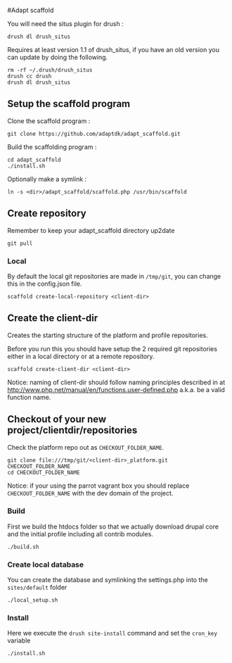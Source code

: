 #Adapt scaffold

You will need the situs plugin for drush :

    drush dl drush_situs
 
Requires at least version 1.1 of drush_situs, if you have an old version you can update by doing the following.

    rm -rf ~/.drush/drush_situs
    drush cc drush
    drush dl drush_situs
 
## Setup the scaffold program 
    
Clone the scaffold program :

    git clone https://github.com/adaptdk/adapt_scaffold.git

Build the scaffolding program :

    cd adapt_scaffold
    ./install.sh

Optionally make a symlink :
 
    ln -s <dir>/adapt_scaffold/scaffold.php /usr/bin/scaffold

## Create repository

Remember to keep your adapt_scaffold directory up2date

    git pull

### Local
    
By default the local git repositories are made in ```/tmp/git```, you can change this in the config.json file.

    scaffold create-local-repository <client-dir>
    
## Create the client-dir
Creates the starting structure of the platform and profile repositories.

Before you run this you should have setup the 2 required git repositories either in a local directory or at a remote repository.

    scaffold create-client-dir <client-dir>

Notice: naming of client-dir should follow naming principles described in at http://www.php.net/manual/en/functions.user-defined.php a.k.a. be a valid function name.

## Checkout of your new project/clientdir/repositories
Check the platform repo out as ```CHECKOUT_FOLDER_NAME```.

    git clone file:///tmp/git/<client-dir>_platform.git CHECKOUT_FOLDER_NAME
    cd CHECKOUT_FOLDER_NAME
    
Notice: if your using the parrot vagrant box you should replace ```CHECKOUT_FOLDER_NAME``` with the dev domain of the project.

### Build
First we build the htdocs folder so that we actually download drupal core and the initial profile including all contrib modules.

    ./build.sh

### Create local database
You can create the database and symlinking the settings.php into the ```sites/default``` folder

    ./local_setup.sh

### Install
Here we execute the ```drush site-install``` command and set the ```cron_key``` variable

    ./install.sh

